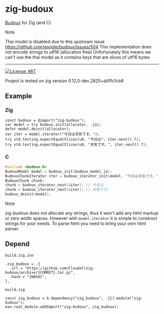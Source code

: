 # zig-budoux

[Budoux](https://github.com/google/budoux) for Zig (and C)

> [!NOTE]
> Thai model is disabled due to this upstream issue https://github.com/google/budoux/issues/504
> This implementation does not encode strings to utf16 (allocation free)
> Unfortunately this means we can't use the thai model as it contains keys that are slices of utf16 bytes

---

[![License: MIT](https://img.shields.io/badge/License-MIT-yellow.svg)](https://opensource.org/licenses/MIT)

Project is tested on zig version 0.12.0-dev.2825+dd1fc1cb8

## Example

### Zig

```zig
const budoux = @import("zig-budoux");
var model = try budoux.init(allocator, .ja);
defer model.deinit(allocator);
var iter = model.iterator("今日は天気です。");
try std.testing.expectEqualSlices(u8, "今日は", iter.next().?);
try std.testing.expectEqualSlices(u8, "天気です。", iter.next().?);
```

### C

```c
#include <budoux.h>
BudouxModel model = budoux_init(budoux_model_ja);
BudouxChunkIterator iter = budoux_iterator_init(model, "今日は天気です。");
BudouxChunk chunk;
chunk = budoux_iterator_next(&iter); // 今日は
chunk = budoux_iterator_next(&iter); // 天気です。
budoux_deinit(model);
```

> [!NOTE]
> zig-budoux does not allocate any strings, thus it won't add any html markup or zero width spaces.
> However with `model.iterator` it is simple to construct strings for your needs.
> To parse html you need to bring your own html parser.

## Depend

`build.zig.zon`
```zig
.zig_budoux = .{
  .url = "https://github.com/Cloudef/zig-budoux/archive/{COMMIT}.tar.gz",
  .hash = "{HASH}",
},
```

`build.zig`
```zig
const zig_budoux = b.dependency("zig_budoux", .{}).module("zig-budoux");
exe.root_module.addImport("zig-budoux", zig_budoux);
```
